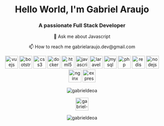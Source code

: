 <h1 align="center">Hello World, I'm Gabriel Araujo</h1>
<h3 align="center">A passionate Full Stack Developer</h3>

<p align="center">💬 Ask me about Javascript</p>

<p align="center">📫 How to reach me gabrielaraujo.dev@gmail.com</p>

<p align="center">
<img src="https://devicons.github.io/devicon/devicon.git/icons/vuejs/vuejs-original-wordmark.svg" alt="vuejs" width="40" height="40"/> 
<img src="https://devicons.github.io/devicon/devicon.git/icons/bootstrap/bootstrap-plain.svg" alt="bootstrap" width="40" height="40"/> 
<img src="https://devicons.github.io/devicon/devicon.git/icons/css3/css3-original-wordmark.svg" alt="css3" width="40" height="40"/> 
<img src="https://devicons.github.io/devicon/devicon.git/icons/docker/docker-original-wordmark.svg" alt="docker" width="40" height="40"/> 
<img src="https://devicons.github.io/devicon/devicon.git/icons/html5/html5-original-wordmark.svg" alt="html5" width="40" height="40"/> 
<img src="https://devicons.github.io/devicon/devicon.git/icons/javascript/javascript-original.svg" alt="javascript" width="40" height="40"/> 
<img src="https://devicons.github.io/devicon/devicon.git/icons/laravel/laravel-plain-wordmark.svg" alt="laravel" width="40" height="40"/> 
<img src="https://devicons.github.io/devicon/devicon.git/icons/mysql/mysql-original-wordmark.svg" alt="mysql" width="40" height="40"/> 
<img src="https://devicons.github.io/devicon/devicon.git/icons/php/php-original.svg" alt="php" width="40" height="40"/> 
<img src="https://devicons.github.io/devicon/devicon.git/icons/redis/redis-original-wordmark.svg" alt="redis" width="40" height="40"/> 
<img src="https://devicons.github.io/devicon/devicon.git/icons/nodejs/nodejs-original-wordmark.svg" alt="nodejs" width="40" height="40"/> 
<img src="https://devicons.github.io/devicon/devicon.git/icons/nginx/nginx-original.svg" alt="nginx" width="40" height="40"/> 
<img src="https://devicons.github.io/devicon/devicon.git/icons/express/express-original-wordmark.svg" alt="express" width="40" height="40"/></p><p align="center"> 
<img src="https://github-readme-stats.vercel.app/api?username=gabrieldeoa&show_icons=true" alt="gabrieldeoa" />
</p>


<p align="center">
<a href="https://linkedin.com/in/gabriel-de-oliveira-araujo-797172117" target="blank">
<img align="center" src="https://cdn.jsdelivr.net/npm/simple-icons@3.0.1/icons/linkedin.svg" alt="gabriel-de-oliveira-araujo-797172117" height="40" width="40" /></a>
</p>

<p align="center"> <img src="https://komarev.com/ghpvc/?username=gabrieldeoa" alt="gabrieldeoa" /> </p>
